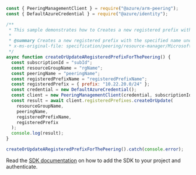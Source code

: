 ```javascript
const { PeeringManagementClient } = require("@azure/arm-peering");
const { DefaultAzureCredential } = require("@azure/identity");

/**
 * This sample demonstrates how to Creates a new registered prefix with the specified name under the given subscription, resource group and peering.
 *
 * @summary Creates a new registered prefix with the specified name under the given subscription, resource group and peering.
 * x-ms-original-file: specification/peering/resource-manager/Microsoft.Peering/stable/2021-06-01/examples/CreateRegisteredPrefix.json
 */
async function createOrUpdateARegisteredPrefixForThePeering() {
  const subscriptionId = "subId";
  const resourceGroupName = "rgName";
  const peeringName = "peeringName";
  const registeredPrefixName = "registeredPrefixName";
  const registeredPrefix = { prefix: "10.22.20.0/24" };
  const credential = new DefaultAzureCredential();
  const client = new PeeringManagementClient(credential, subscriptionId);
  const result = await client.registeredPrefixes.createOrUpdate(
    resourceGroupName,
    peeringName,
    registeredPrefixName,
    registeredPrefix
  );
  console.log(result);
}

createOrUpdateARegisteredPrefixForThePeering().catch(console.error);
```

Read the [SDK documentation](https://github.com/Azure/azure-sdk-for-js/blob/%40azure%2Farm-peering_2.0.1/sdk/peering/arm-peering/README.md) on how to add the SDK to your project and authenticate.
